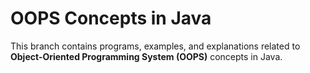 # OOPS Concepts in Java

This branch contains programs, examples, and explanations related to **Object-Oriented Programming System (OOPS)** concepts in Java.